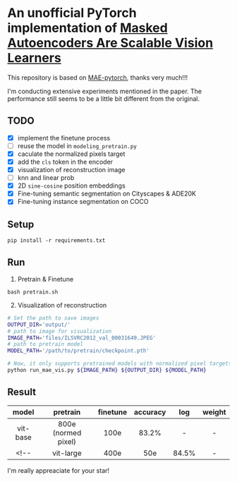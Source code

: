 # An unofficial PyTorch implementation of [Masked Autoencoders Are Scalable Vision Learners](https://arxiv.org/abs/2111.06377)

This repository is based on [MAE-pytorch](https://github.com/pengzhiliang/MAE-pytorch.git), thanks very much!!!

I'm conducting extensive experiments mentioned in the paper. The performance still seems to be a little bit different from the original.

<!-- ## Difference

### `shuffle` and `unshuffle`

`shuffle` and `unshuffle` operations don't seem to be directly accessible in pytorch, so we use another method to realize this process:
+ For `shuffle`, we use the method of randomly generating mask-map (14x14) in BEiT, where `mask=0` illustrates keeping the token, `mask=1` denotes dropping the token (not participating caculation in encoder). Then all visible tokens (`mask=0`) are fed into encoder network.
+ For `unshuffle`, we get the postion embeddings (with adding the shared mask token) of all masked tokens according to the mask-map and then concate them with the visible tokens (from encoder), and feed them into the decoder network to recontrust. -->

<!-- ### sine-cosine positional embeddings

The positional embeddings mentioned in the paper are `sine-cosine` version. And we adopt the implemention of [here](https://github.com/jadore801120/attention-is-all-you-need-pytorch/blob/master/transformer/Models.py#L31), but it seems like a 1-D embeddings not 2-D's. So we don't know what effect it will bring. -->


## TODO
- [x] implement the finetune process
- [ ] reuse the model in `modeling_pretrain.py`
- [x] caculate the normalized pixels target
- [x] add the `cls` token in the encoder
- [x] visualization of reconstruction image
- [ ] knn and linear prob
- [x] 2D `sine-cosine` position embeddings
- [x] Fine-tuning semantic segmentation on Cityscapes & ADE20K
- [x] Fine-tuning instance segmentation on COCO

## Setup

```
pip install -r requirements.txt
```

## Run
1. Pretrain & Finetune
```
bash pretrain.sh
```

2. Visualization of reconstruction
```bash
# Set the path to save images
OUTPUT_DIR='output/'
# path to image for visualization
IMAGE_PATH='files/ILSVRC2012_val_00031649.JPEG'
# path to pretrain model
MODEL_PATH='/path/to/pretrain/checkpoint.pth'

# Now, it only supports pretrained models with normalized pixel targets
python run_mae_vis.py ${IMAGE_PATH} ${OUTPUT_DIR} ${MODEL_PATH}
```

## Result

|   model  | pretrain | finetune | accuracy | log | weight |
|:--------:|:--------:|:--------:|:--------:| :--------:|:--------:|
| vit-base |800e (normed pixel)|   100e   |   83.2%  | - | - |
<!-- | vit-large| 400e    | 50e      | 84.5%    | - | - | -->

I'm really appreaciate for your star!